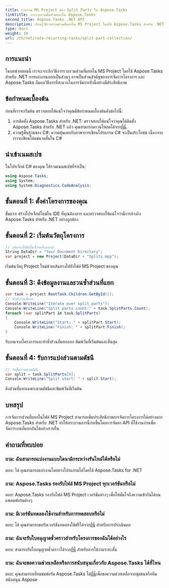 ```yaml
---
title: รวบรวม MS Project ของ Split Parts ใน Aspose.Tasks
linktitle: การรวบรวมชิ้นส่วนแยกใน Aspose.Tasks
second_title: Aspose.Tasks .NET API
description: เรียนรู้วิธีรวบรวมส่วนที่แยกใน MS Project โดยใช้ Aspose.Tasks สำหรับ .NET บทช่วยสอนที่ครอบคลุมนี้จะแนะนำคุณตลอดกระบวนการทีละขั้นตอน
type: docs
weight: 19
url: /th/net/rate-recurring-tasks/split-part-collection/
---
```

## การแนะนำ
ในบทช่วยสอนนี้ เราจะเจาะลึกวิธีการรวบรวมส่วนที่แยกใน MS Project โดยใช้ Aspose.Tasks สำหรับ .NET การแบ่งงานออกเป็นส่วนๆ อาจเป็นส่วนสำคัญของการจัดการโครงการ และ Aspose.Tasks ก็มอบวิธีการที่สะดวกในการจัดการสิ่งนี้อย่างมีประสิทธิภาพ
## ข้อกำหนดเบื้องต้น
ก่อนที่เราจะเริ่มต้น ตรวจสอบให้แน่ใจว่าคุณมีข้อกำหนดเบื้องต้นดังต่อไปนี้:
1. การติดตั้ง Aspose.Tasks สำหรับ .NET: ตรวจสอบให้แน่ใจว่าคุณได้ติดตั้ง Aspose.Tasks สำหรับ .NET แล้ว คุณสามารถดาวน์โหลดได้จาก[ที่นี่](https://releases.aspose.com/tasks/net/).
2. ความรู้พื้นฐานของ C#: ความคุ้นเคยกับภาษาการเขียนโปรแกรม C# จะเป็นประโยชน์ เนื่องจากเราจะเขียนโค้ดขนาดสั้นใน C#

## นำเข้าเนมสเปซ
ในโปรเจ็กต์ C# ของคุณ ให้รวมเนมสเปซที่จำเป็น:
```csharp
using Aspose.Tasks;
using System;
using System.Diagnostics.CodeAnalysis;

```

## ขั้นตอนที่ 1: ตั้งค่าโครงการของคุณ
ขั้นแรก สร้างโปรเจ็กต์ใหม่ใน IDE ที่คุณต้องการ และตรวจสอบให้แน่ใจว่ามีการอ้างอิง Aspose.Tasks สำหรับ .NET อย่างถูกต้อง
## ขั้นตอนที่ 2: เริ่มต้นวัตถุโครงการ
```csharp
// เส้นทางไปยังไดเร็กทอรีเอกสาร
String DataDir = "Your Document Directory";
var project = new Project(DataDir + "Splits.mpp");
```
เริ่มต้นวัตถุ Project ใหม่ด้วยเส้นทางไปยังไฟล์ MS Project ของคุณ
## ขั้นตอนที่ 3: ดึงข้อมูลงานและวนซ้ำส่วนที่แยก
```csharp
var task = project.RootTask.Children.GetById(1);
// ทำซ้ำส่วนที่แยก
Console.WriteLine("Iterate over split parts");
Console.WriteLine("Split parts count:" + task.SplitParts.Count);
foreach (var splitPart in task.SplitParts)
{
    Console.WriteLine("Start: " + splitPart.Start);
    Console.WriteLine("Finish: " + splitPart.Finish);
}
```
รับงานจากโครงการและทำซ้ำส่วนที่แยกออก พิมพ์วันที่เริ่มต้นและสิ้นสุด
## ขั้นตอนที่ 4: รับการแบ่งส่วนตามดัชนี
```csharp
// รับชิ้นส่วนตามดัชนี
var split = task.SplitParts[0];
Console.WriteLine("Split start: " + split.Start);
```
ดึงส่วนที่แยกเฉพาะตามดัชนีและพิมพ์วันที่เริ่มต้น

## บทสรุป
การจัดการส่วนที่แยกในไฟล์ MS Project สามารถเพิ่มประสิทธิภาพการจัดการโครงการได้อย่างมาก Aspose.Tasks สำหรับ .NET ทำให้กระบวนการนี้ง่ายขึ้นโดยการจัดหา API ที่ใช้งานง่ายเพื่อจัดการงานที่แยกกันได้อย่างราบรื่น
## คำถามที่พบบ่อย
### ถาม: ฉันสามารถแบ่งงานแบบไดนามิกระหว่างรันไทม์ได้หรือไม่
ตอบ: ได้ คุณสามารถแบ่งงานโดยทางโปรแกรมได้โดยใช้ Aspose.Tasks for .NET
### ถาม: Aspose.Tasks รองรับไฟล์ MS Project ทุกเวอร์ชันหรือไม่
ตอบ: Aspose.Tasks รองรับไฟล์ MS Project เวอร์ชันต่างๆ เพื่อให้มั่นใจถึงความเข้ากันได้บนแพลตฟอร์มต่างๆ
### ถาม: มีเวอร์ชันทดลองใช้งานสำหรับการทดสอบหรือไม่
 ตอบ: ได้ คุณสามารถขอรับเวอร์ชันทดลองใช้ฟรีได้จาก[ที่นี่](https://releases.aspose.com/) สำหรับการประเมินผล
### ถาม: ฉันจะรับใบอนุญาตชั่วคราวสำหรับโครงการของฉันได้อย่างไร
 ตอบ: สามารถรับใบอนุญาตชั่วคราวได้จาก[ที่นี่](https://purchase.aspose.com/temporary-license/) สำหรับการใช้งานระยะสั้น
### ถาม: ฉันจะขอความช่วยเหลือหรือการสนับสนุนเกี่ยวกับ Aspose.Tasks ได้ที่ไหน
 ตอบ: คุณสามารถเยี่ยมชมฟอรัม Aspose.Tasks ได้[ที่นี่](https://forum.aspose.com/c/tasks/15)เพื่อขอความช่วยเหลือจากชุมชนหรือทีมสนับสนุน Aspose